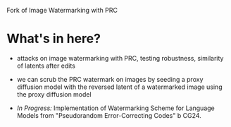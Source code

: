 Fork of Image Watermarking with PRC

# What's in here?

* attacks on image watermarking with PRC, testing robustness, similarity of latents after edits
* we can scrub the PRC watermark on images by seeding a proxy diffusion model with the reversed latent of a watermarked image using the proxy diffusion model

* *In Progress:* Implementation of Watermarking Scheme for Language Models from "Pseudorandom Error-Correcting Codes" b CG24.



